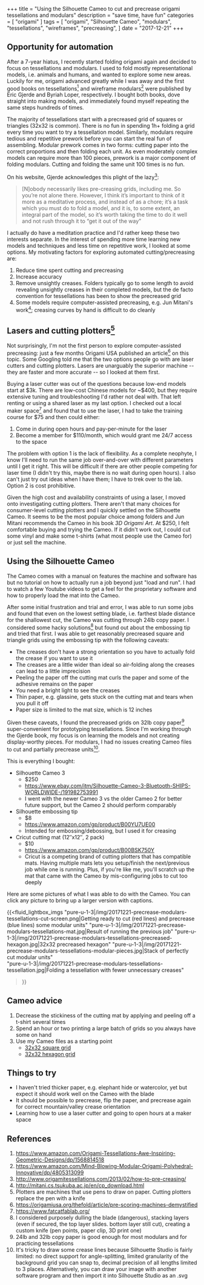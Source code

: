 +++
title = "Using the Silhouette Cameo to cut and precrease origami tessellations and modulars"
description = "save time, have fun"
categories = [
    "origami"
]
tags = [
    "origami",
    "Silhouette Cameo",
    "modulars",
    "tessellations",
    "wireframes",
    "precreasing",
]
date = "2017-12-21"
+++

## Opportunity for automation
After a 7-year hiatus, I recently started folding origami again and decided to focus on tessellations and modulars. I used to fold mostly representational models, i.e. animals and humans, and wanted to explore some new areas. Luckily for me, origami advanced greatly while I was away and the first good books on tessellations[<sup>1</sup>][1] and wireframe modulars[<sup>2</sup>][2] were published by Eric Gjerde and Byriah Loper, respectively. I bought both books, dove straight into making models, and immediately found myself repeating the same steps hundreds of times.

The majority of tessellations start with a precreased grid of squares or triangles (32x32 is common). There is no fun in spending 1h+ folding a grid every time you want to try a tessellation model. Similarly, modulars require tedious and repetitive prework before you can start the real fun of assembling. Modular prework comes in two forms: cutting paper into the correct proportions and then folding each unit. As even moderately complex models can require more than 100 pieces, prework is a major component of folding modulars. Cutting and folding the same unit 100 times is no fun.

On his website, Gjerde acknowledges this plight of the lazy[<sup>3</sup>][3]:

> [N]obody necessarily likes pre-creasing grids, including me. So you’re not alone there. However, I think it’s important to think of it more as a meditative process, and instead of as a chore; it’s a task which you must do to fold a model, and it is, to some extent, an integral part of the model, so it’s worth taking the time to do it well and not rush through it to “get it out of the way”

I actually do have a meditation practice and I'd rather keep these two interests separate. In the interest of spending more time learning new models and techniques and less time on repetitive work, I looked at some options. My motivating factors for exploring automated cutting/precreasing are:

1. Reduce time spent cutting and precreasing
2. Increase accuracy
3. Remove unsightly creases. Folders typically go to some length to avoid revealing unsightly creases in their completed models, but the de facto convention for tessellations has been to show the precreased grid
4. Some models require computer-assisted precreasing, e.g. Jun Mitani's work[<sup>4</sup>][4]; creasing curves by hand is difficult to do cleanly

## Lasers and cutting plotters[<sup>5</sup>][5]
Not surprisingly, I'm not the first person to explore computer-assisted precreasing: just a few months Origami USA published an article[<sup>6</sup>][6] on this topic. Some Googling told me that the two options people go with are laser cutters and cutting plotters. Lasers are unarguably the superior machine -- they are faster and more accurate -- so I looked at them first.

Buying a laser cutter was out of the questions because low-end models start at \$3k. There are low-cost Chinese models for ~\$400, but they require extensive tuning and troubleshooting I'd rather not deal with. That left renting or using a shared laser as my last option. I checked out a local maker space[<sup>7</sup>][7] and found that to use the laser, I had to take the training course for \$75 and then could either:

1. Come in during open hours and pay-per-minute for the laser
2. Become a member for \$110/month, which would grant me 24/7 access to the space

The problem with option 1 is the lack of flexibility. As a complete neophyte, I know I'll need to run the same job over-and-over with different parameters until I get it right. This will be difficult if there are other people competing for laser time (I didn't try this, maybe there is no wait during open hours). I also can't just try out ideas when I have them; I have to trek over to the lab. Option 2 is cost prohibitive.

Given the high cost and availability constraints of using a laser, I moved onto investigating cutting plotters. There aren't that many choices for consumer-level cutting plotters and I quickly settled on the Silhouette Cameo. It seems to be the most popular choice among folders and Jun Mitani recommends the Cameo in his book *3D Origami Art*. At \$250, I felt comfortable buying and trying the Cameo. If it didn't work out, I could cut some vinyl and make some t-shirts (what most people use the Cameo for) or just sell the machine.

## Using the Silhouette Cameo
The Cameo comes with a manual on features the machine and software has but no tutorial on how to actually run a job beyond just "load and run". I had to watch a few Youtube videos to get a feel for the proprietary software and how to properly load the mat into the Cameo. 

After some initial frustration and trial and error, I was able to run some jobs and found that even on the lowest setting blade, i.e. farthest blade distance for the shallowest cut, the Cameo was cutting through 24lb copy paper. I considered some hacky solutions[<sup>8</sup>][8] but found out about the embossing tip and tried that first. I was able to get reasonably precreased square and triangle grids using the embossing tip with the following caveats:

- The creases don't have a strong orientation so you have to actually fold the crease if you want to use it
- The creases are a little wider than ideal so air-folding along the creases can lead to a little imprecision
- Peeling the paper off the cutting mat curls the paper and some of the adhesive remains on the paper
- You need a bright light to see the creases
- Thin paper, e.g. glassine, gets stuck on the cutting mat and tears when you pull it off
- Paper size is limited to the mat size, which is 12 inches

Given these caveats, I found the precreased grids on 32lb copy paper[<sup>9</sup>][9] super-convenient for prototyping tessellations. Since I'm working through the Gjerde book, my focus is on learning the models and not creating display-worthy pieces. For modulars, I had no issues creating Cameo files to cut and partially precrease units[<sup>10</sup>][10].

This is everything I bought:

- Silhouette Cameo 3
	- \$250
	- https://www.ebay.com/itm/Silhouette-Cameo-3-Bluetooth-SHIPS-WORLDWIDE-/191982753991
	- I went with the newer Cameo 3 vs the older Cameo 2 for better future support, but the Cameo 2 should perform comparably
- Silhouette embossing tip
	- \$8
	- https://www.amazon.com/gp/product/B00YU7UE00
	- Intended for embossing/debossing, but I used it for creasing
- Cricut cutting mat (12″x12″, 2 pack)
	- \$10
	- https://www.amazon.com/gp/product/B00BSK750Y
	- Cricut is a competing brand of cutting plotters that has compatible mats. Having multiple mats lets you setup/finish the next/previous job while one is running. Plus, if you're like me, you'll scratch up the mat that came with the Cameo by mis-configuring jobs to cut too deeply

Here are some pictures of what I was able to do with the Cameo. You can click any picture to bring up a larger version with captions.

{{<fluid_lightbox_imgs
    "pure-u-1-3|/img/20171221-precrease-modulars-tessellations-cut-screen.png|Getting ready to cut (red lines) and precrease (blue lines) some modular units"
    "pure-u-1-3|/img/20171221-precrease-modulars-tessellations-mat.jpg|Result of running the previous job"
    "pure-u-1-3|/img/20171221-precrease-modulars-tessellations-precreased-hexagon.jpg|32x32 precreased hexagon"
    "pure-u-1-3|/img/20171221-precrease-modulars-tessellations-modular-pieces.jpg|Stack of perfectly cut modular units"    
    "pure-u-1-3|/img/20171221-precrease-modulars-tessellations-tessellation.jpg|Folding a tessellation with fewer unnecessary creases"    
>}}

## Cameo advice
1. Decrease the stickiness of the cutting mat by applying and peeling off a t-shirt several times
2. Spend an hour or two printing a large batch of grids so you always have some on hand
3. Use my Cameo files as a starting point
    * <a href='\files\20171221-precrease-modulars-tessellations-square32.studio3'>32x32 square grid</a>
    * <a href='\files\20171221-precrease-modulars-tessellations-triangle32.studio3'>32x32 hexagon grid</a>

## Things to try
- I haven't tried thicker paper, e.g. elephant hide or watercolor, yet but expect it should work well on the Cameo with the blade
- It should be possible to precrease, flip the paper, and precrease again for correct mountain/valley crease orientation
- Learning how to use a laser cutter and going to open hours at a maker space

## References
1. https://www.amazon.com/Origami-Tessellations-Awe-Inspiring-Geometric-Designs/dp/1568814518
2. https://www.amazon.com/Mind-Blowing-Modular-Origami-Polyhedral-Innovative/dp/4805313099
3. http://www.origamitessellations.com/2013/02/how-to-pre-creasing/
4. http://mitani.cs.tsukuba.ac.jp/en/cp_download.html
5. Plotters are machines that use pens to draw on paper. Cutting plotters replace the pen with a knife
6. https://origamiusa.org/thefold/article/pre-scoring-machines-demystified
7. https://www.fatcatfablab.org/
8. I considered purposely dulling the blade (dangerous), stacking layers (even if secured, the top layer slides. bottom layer still cut), creating a custom knife (pen points, paper clip, 3D print one)
9. 24lb and 32lb copy paper is good enough for most modulars and for practicing tessellations
10. It's tricky to draw some crease lines because Silhouette Studio is fairly limited: no direct support for angle-splitting, limited granularity of the background grid you can snap to, decimal precision of all lengths limited to 3 places. Alternatively, you can draw your image with another software program and then import it into Silhouette Studio as an .svg

[1]: https://www.amazon.com/Origami-Tessellations-Awe-Inspiring-Geometric-Designs/dp/1568814518
[2]: https://www.amazon.com/Mind-Blowing-Modular-Origami-Polyhedral-Innovative/dp/4805313099
[3]: http://www.origamitessellations.com/2013/02/how-to-pre-creasing/
[4]: http://mitani.cs.tsukuba.ac.jp/en/cp_download.html
[5]: #references
[6]: https://origamiusa.org/thefold/article/pre-scoring-machines-demystified
[7]: https://www.fatcatfablab.org/
[8]: #references
[9]: #references
[10]: #references